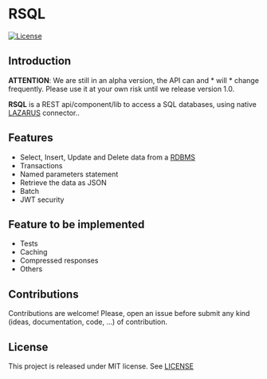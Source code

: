 # RSQL

[![License](https://img.shields.io/badge/license-MIT-green.svg)](https://github.com/groupsc10/RSQL/blob/master/LICENSE.txt)

## Introduction



**ATTENTION**: We are still in an alpha version, the API can and * will * change frequently. Please use it at your own risk until we release version 1.0.


**RSQL** is a REST api/component/lib to access a SQL databases, using native [LAZARUS](https://www.lazarus-ide.org/) connector..



## Features

- Select, Insert, Update and Delete data from a [RDBMS](https://en.wikipedia.org/wiki/Relational_database_management_system)
- Transactions
- Named parameters statement
- Retrieve the data as JSON
- Batch
- JWT security



## Feature to be implemented
- Tests
- Caching
- Compressed responses
- Others



## Contributions
Contributions are welcome! Please, open an issue before submit any kind (ideas, documentation, code, ...) of contribution.



## License
This project is released under MIT license. See [LICENSE](https://github.com/groupsc10/RSQL/blob/master/LICENSE.txt)
